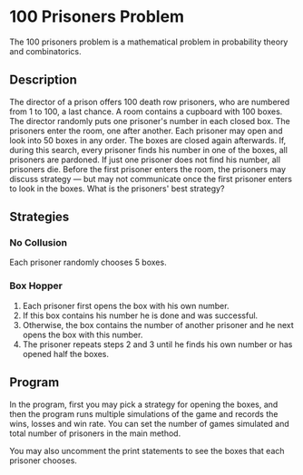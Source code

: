 # 100 Prisoners Problem

The 100 prisoners problem is a mathematical problem in probability theory and combinatorics.

## Description

The director of a prison offers 100 death row prisoners, who are numbered from 1 to 100, a last chance. A room contains a cupboard with 100 boxes. The director randomly puts one prisoner's number in each closed box. The prisoners enter the room, one after another. Each prisoner may open and look into 50 boxes in any order. The boxes are closed again afterwards. If, during this search, every prisoner finds his number in one of the boxes, all prisoners are pardoned. If just one prisoner does not find his number, all prisoners die. Before the first prisoner enters the room, the prisoners may discuss strategy — but may not communicate once the first prisoner enters to look in the boxes. What is the prisoners' best strategy?

## Strategies

### No Collusion

Each prisoner randomly chooses 5 boxes.

### Box Hopper

1. Each prisoner first opens the box with his own number.
2. If this box contains his number he is done and was successful.
3. Otherwise, the box contains the number of another prisoner and he next opens the box with this number.
4. The prisoner repeats steps 2 and 3 until he finds his own number or has opened half the boxes.

## Program

In the program, first you may pick a strategy for opening the boxes, and then the program runs multiple simulations of the game and records the wins, losses and win rate. You can set the number of games simulated and total number of prisoners in the main method.

You may also uncomment the print statements to see the boxes that each prisoner chooses.